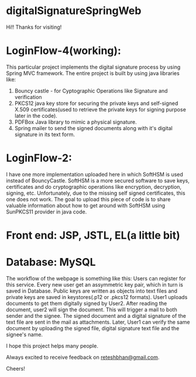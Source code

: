 # digitalSignatureSpringWeb
Hi!!
Thanks for visiting!

# LoginFlow-4(working):
This particular project implements the digital signature process by using Spring MVC framework. The entire project is built by using java libraries like:
1. Bouncy castle - for Cyptographic Operations like Signature and verification
2. PKCS12 java key store for securing the private keys and self-signed X.509 certificates(used to retrieve the private keys for signing purpose later in the code).
3. PDFBox Java library to mimic a physical signature.
4. Spring mailer to send the signed documents along with it's digital signature in its text form.

# LoginFlow-2:
I have one more implementation uploaded here in which SoftHSM is used instead of BouncyCastle. SoftHSM is a more secured software to save keys, certificates and do cryptographic operations like encryption, decryption, signing, etc. Unfortunately, due to the missing self signed certificates, this one does not work. The goal to upload this piece of code is to share valuable information about how to get around with SoftHSM using SunPKCS11 provider in java code.

# Front end: JSP, JSTL, EL(a little bit)

# Database: MySQL

The workflow of the webpage is something like this:
Users can register for this service. Every new user get an assymmetric key pair, which in turn is saved in Database. Public keys are written as objects into text files and private keys are saved in keystores(.p12 or .pkcs12 formats).
User1 uploads documents to get them digitally signed by User2. After reading the document, user2 will sign the document. This will trigger a mail to both sender and the signee. The signed document and a digital signature of the text file are sent in the mail as attachments. Later, User1 can verify the same document by uploading the signed file, digital signature text file and the signee's name.

I hope this project helps many people.

Always excited to receive feedback on reteshbhan@gmail.com.
   
Cheers!
